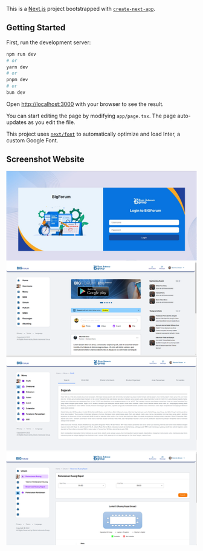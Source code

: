 This is a [Next.js](https://nextjs.org/) project bootstrapped with [`create-next-app`](https://github.com/vercel/next.js/tree/canary/packages/create-next-app).

## Getting Started

First, run the development server:

```bash
npm run dev
# or
yarn dev
# or
pnpm dev
# or
bun dev
```

Open [http://localhost:3000](http://localhost:3000) with your browser to see the result.

You can start editing the page by modifying `app/page.tsx`. The page auto-updates as you edit the file.

This project uses [`next/font`](https://nextjs.org/docs/basic-features/font-optimization) to automatically optimize and load Inter, a custom Google Font.

## Screenshot Website
![Tampilan Halaman Login BigForum](public/images/github/loginbigforum.jpg)
![Tampilan Dashboard BigForum](public/images/github/dashboardbigforum.png)
![Tampilan Modul Profile BigForum](public/images/github/profilbigforum.png)
![Tampilan Modul Umum BigForum](public/images/github/rapatbigforum.png)

